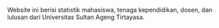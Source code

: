 Website ini berisi statistik mahasiswa, tenaga kependidikan, dosen, dan lulusan dari Universitas Sultan Ageng Tirtayasa.
